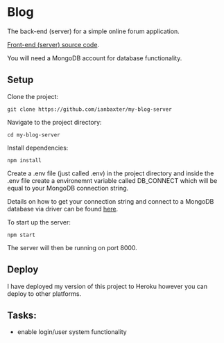 # Blog

The back-end (server) for a simple online forum application.

[Front-end (server) source code](https://github.com/ianbaxter/blog-app).

You will need a MongoDB account for database functionality. 

## Setup

Clone the project: 
```
git clone https://github.com/ianbaxter/my-blog-server
```

Navigate to the project directory:
```
cd my-blog-server
```

Install dependencies:
```
npm install
```

Create a .env file (just called .env) in the project directory and inside the .env file create a environemnt variable called DB_CONNECT which will be equal to your MongoDB connection string.

Details on how to get your connection string and connect to a MongoDB database via driver can be found [here](https://docs.atlas.mongodb.com/driver-connection/).

To start up the server:
```
npm start
```

The server will then be running on port 8000.

## Deploy

I have deployed my version of this project to Heroku however you can deploy to other platforms.

## Tasks:

  - enable login/user system functionality
